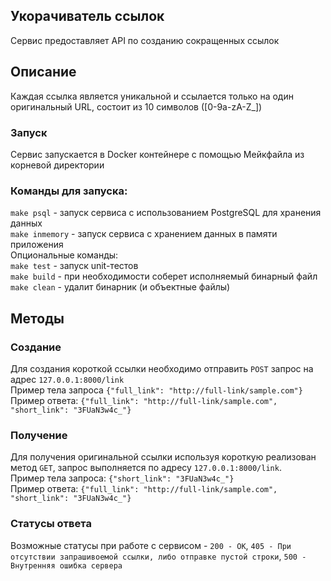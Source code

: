 ## Укорачиватель ссылок
Сервис предоставляет API по созданию сокращенных ссылок
## Описание
Каждая ссылка является уникальной и ссылается только на один оригинальный URL, состоит из 10 символов ([0-9a-zA-Z_])
### Запуск
Сервис запускается в Docker контейнере с помощью Мейкфайла из корневой директории
### Команды для запуска:
`make psql` - запуск сервиса с использованием PostgreSQL для хранения данных  
`make inmemory` - запуск сервиса с хранением данных в памяти приложения  
Опциональные команды:  
`make test` - запуск unit-тестов  
`make build` - при необходимости соберет исполняемый бинарный файл  
`make clean` - удалит бинарник (и объектные файлы)
## Методы
### Создание 
Для создания короткой ссылки необходимо отправить `POST` запрос на адрес `127.0.0.1:8000/link`  
Пример тела запроса `{"full_link": "http://full-link/sample.com"}`  
Пример ответа: `{"full_link": "http://full-link/sample.com", "short_link": "3FUaN3w4c_"}`
### Получение
Для получения оригинальной ссылки используя короткую реализован метод `GET`, запрос выполняется по адресу `127.0.0.1:8000/link`.  
Пример тела запроса: `{"short_link": "3FUaN3w4c_"}`  
Пример ответа: `{"full_link": "http://full-link/sample.com", "short_link": "3FUaN3w4c_"}`
### Статусы ответа
Возможные статусы при работе с сервисом - `200 - OK`, `405 - При отсутствии запрашивоемой ссылки, либо отправке пустой строки`, `500 - Внутренняя ошибка сервера`

